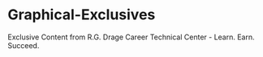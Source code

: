 # Graphical-Exclusives
Exclusive Content from R.G. Drage Career Technical Center - Learn. Earn. Succeed.
